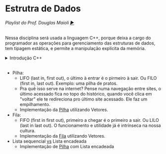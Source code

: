 # Estrutra de Dados

###### Playlist do Prof. Douglas Maioli [►](https://www.youtube.com/channel/UC_Ed5ksOnDgmpUdK81z81gw)

Nessa disciplina será usada a linguagem C++, porque deixa a cargo do programador as operações para gerenciamento das estruturas de dados, tem tipagem estática, e permite a manipulação explícita da memória.

<details><summary>Introdução C++</summary>

- Aula [1](./aulas/primeiro.cpp) - Hello World
- Aula [2](./aulas/segundo.cpp) - Variáveis e Entradas
- Aula [4](./aulas/quarto.cpp) - Funções
- Desafio [1](./exercs/exer1.cpp) - Função matemática
- Desafio [2](./exercs/exer2.cpp) - Média aluno
- Desafio [3](./exercs/exer3.cpp) - Fatorial
- Desafio [4](./exercs/exer4.cpp) - Várias potências
- Desafio [5](./exercs/exer5.cpp) - Moradia Popular
- Aula [7](./aulas/setimo.cpp) - Ponteiros
- Aula [8](./aulas/oitavo.cpp) - Vetores
- Aula [9](./aulas/nono.cpp) - Matriz
- Desafio [6](./exercs/exer6.cpp) - Gasto familiar
- Desafio [7](./exercs/exer7.cpp) - Soma de matrizes
- Desafio [8](./exercs/exer8.cpp) - Vetores dinâmicos
- Desafio [9](./exercs/exer9.cpp) - Idade com ponteiro
- Desafio [10](./exercs/exer10.cpp) - Trocando ponteiros
- Aula de Classes:
  - Exemplo [1](./aulas/classe1.cpp)
  - Exemplo [2](./aulas/classe2.cpp)
  - Exemplo [3](./aulas/classe3.cpp)
- Classes em arquivos [separados](./aulas/carro/)
> Pra compilar algoritmos em arquivos separados: `g++ main_filename.cpp filename.cpp -o filename.exe` depois pra rodar o algortimo pelo terminal vá no dir do .exe: `./filename.exe`
- Desafio [11](./exercs/exer11.cpp) - Classe Cidades

</details><br>


- Pilha: 
  - LIFO (last in, first out), o último à entrar é o pirmeiro à sair. Ou FILO (first in, last out). Exemplo: uma pilha de pratos.
  - Pra quê isso serve na internet? Pense numa navegação entre sites, o último acessado fica no topo do histórico, quando você clica em "voltar" ele te redireciona pro último site acessado. Ele faz um empilhamento.
  - Implementação da [Pilha](./pilha/) utilizando Vetores.
- Fila:
  - FIFO (first in first out), primeiro a chegar é o primeiro a sair. Ou LILO (last in last out). O funcionamento e utilidade já é intrínseca na nossa cultura.
  - Implementação da [Fila](./fila/) utilizando Vetores.
- Lista sequencial [vs](./lista-encadeada.pdf) Lista encadeada
  - Implementação de [Pilha](./pilha-encadeada/) com Lista encadeada
